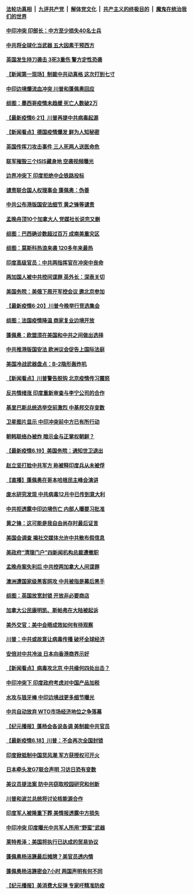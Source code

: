 ####  [法轮功真相](../../../../basic/blob/master/README.md?t=06220102) &nbsp;|&nbsp; [九评共产党](../../../../9ping.md/blob/master/README.md?t=06220102) &nbsp;|&nbsp; [解体党文化](../../../../jtdwh.md/blob/master/README.md?t=06220102)  &nbsp;|&nbsp; [共产主义的终极目的](../../../../gczydzjmd.md/blob/master/README.md?t=06220102) &nbsp;|&nbsp; [魔鬼在统治我们的世界](../../../../mgztzwmdsj.md/blob/master/README.md?t=06220102) 

#### [中印冲突 印部长：中方至少损失40名士兵](../pages/nsc418/n12201884.md?t=06220102) 

#### [中共将全球化当武器 五大因素干预西方](../pages/nsc418/n12186089.md?t=06220102) 

#### [英国发生持刀袭击 3死3重伤 警方定性恐袭](../pages/nsc418/n12201767.md?t=06220102) 

#### [【新闻第一现场】制裁中共动真格 这次打到七寸](../pages/nsc418/n12201730.md?t=06220102) 

#### [中印边境爆流血冲突 川普和蓬佩奥回应](../pages/nsc418/n12201068.md?t=06220102) 

#### [组图：墨西哥疫情未趋缓 死亡人数破2万](../pages/nsc418/n12199824.md?t=06220102) 

#### [【最新疫情6·21】川普再提中共病毒起源](../pages/nsc418/n12196332.md?t=06220102) 

#### [【新闻看点】德国疫情爆发 鲜为人知秘密](../pages/nsc418/n12200936.md?t=06220102) 

#### [英国传挥刀攻击事件 三人死两人送医命危](../pages/nsc418/n12201032.md?t=06220102) 

#### [联军摧毁三个ISIS藏身地 空袭视频曝光](../pages/nsc418/n12200929.md?t=06220102) 

#### [边界冲突下 印度拒绝中企铁路投标](../pages/nsc418/n12200851.md?t=06220102) 

#### [谴责联合国人权理事会 蓬佩奥：伪善](../pages/nsc418/n12200748.md?t=06220102) 

#### [中共公布港版国安法细节 黄之锋等谴责](../pages/nsc418/n12200535.md?t=06220102) 

#### [孟晚舟顶10个加拿大人 党媒社长说完又删](../pages/nsc418/n12200398.md?t=06220102) 

#### [组图：巴西确诊数超过百万 成南美重灾区](../pages/nsc418/n12200146.md?t=06220102) 

#### [组图：莫斯科热浪来袭 120多年来最热](../pages/nsc418/n12198528.md?t=06220102) 

#### [印度高级官员：中共两指挥官在冲突中丧命](../pages/nsc418/n12200340.md?t=06220102) 

#### [两加国人被中共控间谍罪 英外长：深表关切](../pages/nsc418/n12200284.md?t=06220102) 

#### [美国务院：美俄下周开军控会议 邀北京参加](../pages/nsc418/n12200097.md?t=06220102) 

#### [【最新疫情6·20】川普今晚举行竞选集会](../pages/nsc418/n12199376.md?t=06220102) 

#### [组图：法国疫情降温 商家复业边境开放](../pages/nsc418/n12197405.md?t=06220102) 

#### [蓬佩奥：欧盟须在美国和中共之间做出选择](../pages/nsc418/n12199184.md?t=06220102) 

#### [中共推港版国安法 欧洲议会促告上国际法庭](../pages/nsc418/n12199257.md?t=06220102) 

#### [美国冷战武器盘点：B-2隐形轰炸机](../pages/nsc418/n12199226.md?t=06220102) 

#### [【新闻看点】川普警告脱钩 北京疫情传习震怒](../pages/nsc418/n12198957.md?t=06220102) 

#### [反共情绪涨 印度重新审查与李宁公司的合作](../pages/nsc418/n12199030.md?t=06220102) 

#### [基里巴斯总统选举空前激烈 中基邦交存变数](../pages/nsc418/n12199073.md?t=06220102) 

#### [卫星图片显示 中印冲突前中方已有所行动](../pages/nsc418/n12198966.md?t=06220102) 

#### [朝韩联络办被炸 暗示金与正掌权朝鲜？](../pages/nsc418/n12198651.md?t=06220102) 

#### [【最新疫情6.19】美国务院：通知世卫退出](../pages/nsc418/n12196803.md?t=06220102) 

#### [赵立坚打脸中共军方 称被释印度兵从未被俘](../pages/nsc418/n12198632.md?t=06220102) 

#### [【直播】蓬佩奥在哥本哈根民主峰会演讲](../pages/nsc418/n12198355.md?t=06220102) 

#### [废水研究发现 中共病毒12月中已传到意大利](../pages/nsc418/n12198335.md?t=06220102) 

#### [中共拒透露中印边境伤亡 内部人曝要习批准](../pages/nsc418/n12198521.md?t=06220102) 

#### [黄之锋：这可能是我自由尚存时最后证言](../pages/nsc418/n12198585.md?t=06220102) 

#### [美国会调查 揭社交媒体允许中共散布假信息](../pages/nsc418/n12198310.md?t=06220102) 

#### [美政府“清理门户”四新闻机构总裁遭撤职](../pages/nsc418/n12198300.md?t=06220102) 

#### [孟晚舟案失利后 中共控两加拿大人间谍罪](../pages/nsc418/n12197993.md?t=06220102) 

#### [澳洲遭国家级黑客网攻 中共被指是幕后黑手](../pages/nsc418/n12197232.md?t=06220102) 

#### [组图：英国放宽封锁 开放非必要商店](../pages/nsc418/n12194454.md?t=06220102) 

#### [加拿大公民康明凯、斯帕弗在大陆被起诉](../pages/nsc418/n12197374.md?t=06220102) 

#### [美外交官：美中会晤成效如何有待观察](../pages/nsc418/n12196954.md?t=06220102) 

#### [川普：中共或故意让病毒传播 破坏全球经济](../pages/nsc418/n12196283.md?t=06220102) 

#### [安倍对中共冷淡 日本向香港商界示好](../pages/nsc418/n12196586.md?t=06220102) 

#### [【新闻看点】病毒攻北京 中共缘何四处出击？](../pages/nsc418/n12196497.md?t=06220102) 

#### [中印冲突下 印度政府考虑对中国产品加税](../pages/nsc418/n12196479.md?t=06220102) 

#### [水攻与狼牙棒 中印边境战更多细节曝光](../pages/nsc418/n12196307.md?t=06220102) 

#### [中共自动放弃 WTO市场经济地位之争落幕](../pages/nsc418/n12196264.md?t=06220102) 

#### [【纪元播报】蓬杨会各说各调 美制裁中共官员](../pages/nsc418/n12196138.md?t=06220102) 

#### [【最新疫情6.18】川普：不会再次全国封锁](../pages/nsc418/n12193644.md?t=06220102) 

#### [印度掀抵制中国货风潮 军方获授权可开火](../pages/nsc418/n12195858.md?t=06220102) 

#### [日本牵头发G7联合声明 习访日恐有变数](../pages/nsc418/n12195483.md?t=06220102) 

#### [美议员提法案 防中共窃取校园研究和创新](../pages/nsc418/n12195563.md?t=06220102) 

#### [川普和波兰总统将讨论核能源合作](../pages/nsc418/n12195791.md?t=06220102) 

#### [印度军人被隆重下葬 美情报透露中方损失](../pages/nsc418/n12195687.md?t=06220102) 

#### [中印冲突 印度曝光中共军人所用“野蛮”武器](../pages/nsc418/n12195119.md?t=06220102) 

#### [莱特希泽：美国将执行已达成的贸易协议](../pages/nsc418/n12195278.md?t=06220102) 

#### [蓬佩奥杨洁篪最后摊牌？美官员透内情](../pages/nsc418/n12195078.md?t=06220102) 

#### [蓬佩奥杨洁篪密会7小时 两国声明有何不同](../pages/nsc418/n12194738.md?t=06220102) 

#### [【纪元播报】美消费大反弹 专家吁精准防疫](../pages/nsc418/n12193751.md?t=06220102) 


